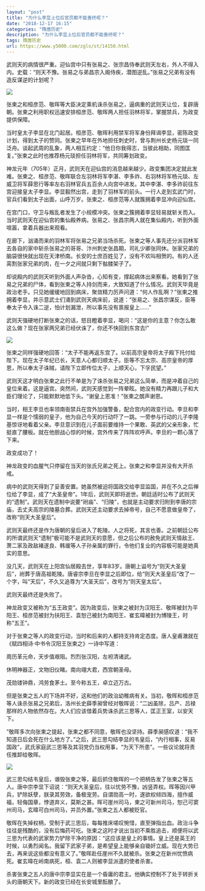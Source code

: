 ```yaml
---
layout: "post"
title: "为什么李显上位后官员都不能善终呢？"
date: "2018-12-17 16:15"
categories: "隋唐历史"
description: "为什么李显上位后官员都不能善终呢？"
tags: 隋唐历史
url: https://www.y5000.com/zgls/st/14150.html
---
```






武则天的病情很严重。迎仙宫中只有张易之、张宗昌侍奉武则天左右，外人不得入内。史载：“则天不豫。张易之与弟昌宗入阁侍疾，潜图逆乱。”张易之兄弟有没有造反谋逆的计划呢？

![](https://img.y5000.com/uploads/allimg/170220/8-1F220112051I1.jpg)

张柬之和桓彦范、敬晖等大臣决定乘机诛杀张易之，逼病重的武则天让位，复辟唐朝。张柬之利用职权迅速安排桓彦范、敬晖两人担任羽林将军，掌握禁兵，为政变提供保障。

当时皇太子李显在北门起居。桓彦范、敬晖利用禁军将军身份拜谒李显，密陈政变计划，得到太子的赞同。张柬之早年在外地担任刺史时，曾与荆州长史杨元琰一同泛舟。谈起武周的乱象，两人相互约定：“他日你我得志，当彼此相助，同图匡复。”张柬之此时也推荐杨元琰担任羽林将军，共同筹划政变。

神龙元年（705年）正月，武则天在迎仙宫的消息越来越少。政变集团决定就此发难。张柬之、桓彦范、敬晖联合左羽林将军李湛、李多祚、右羽林将军杨元琰、左威卫将军薛思行等率左右羽林官兵五百余人向宫中进发。其中李湛、李多祚前往东宫迎接皇太子李显。李显毅然出宫，走到了羽林军的前头。一行人走到玄武门时，官兵们看到太子出面，山呼万岁。张柬之、桓彦范等人就簇拥着李显冲向迎仙宫。

在宫门口，守卫与叛乱者发生了小规模冲突。张柬之簇拥着李显轻易就斩关而入。当时武则天在迎仙宫的集仙殿养病。张易之、张昌宗两人就在集仙殿内，听到外面喧嚣，拿着兵器出来观看。

在廊下，汹涌而来的羽林军将张易之兄弟当场杀死。张柬之等人事先还分派羽林军去各自的家中斩杀张易之的哥哥、汴州刺史张昌期，司礼少卿张同休。张家兄弟的脑袋很快就出现在天津桥南。长安的士庶百姓见了，没有不欢叫相贺的。有的人还脔割张家兄弟的肉，在一夕之间就只剩下骷髅架子了。

却说殿内的武则天听到外面人声杂沓，心知有变，撑起病体出来察看。她看到了张易之兄弟的尸体，看到张柬之等人持剑而来，大致知道了什么情况。武则天毕竟是政治老手。只见她缓缓地回到病床，聚敛精力厉声问道：“何人作乱啊？”张柬之推拥着李显，并示意武士们涌到武则天病床前，说道：“张易之、张昌宗谋反，臣等奉太子令入诛二逆，怕计划漏泄，所以事先没有禀报皇上……”

武则天强硬地打断张柬之的话，怒目瞪着李显，喝问：“这是你的主意？你怎么敢这么做？现在张家两兄弟已经伏诛了，你还不快回到东宫去!”

![](https://img.y5000.com/uploads/allimg/170220/8-1F220112041W2.jpg)

张柬之同样强硬地回答：“太子不能再返东宫了。以前高宗皇帝将太子殿下托付给陛下。现在太子年纪已长，天意人心都归顺太子。臣等不忘太宗、高宗皇帝的厚恩，所以奉太子诛贼，请陛下立即传位太子，上顺天心，下孚民望。”

武则天这才明白张柬之此行不单是为了诛杀张易之兄弟这么简单，而是冲着自己的皇位来着。这是逼宫。突然间，武则天感觉到一阵晕眩。她没有精力再跟儿子和大臣们理论了，只能默默地低下头。“谢皇上恩准！”张柬之朗声谢恩。

当时，相王李旦也率领南衙禁兵在宫外加强警备，配合宫内的政变行动。李旦和李显一样是个懦弱的皇子，他为自己今天的行动吓了一跳。一旁参与行动的儿子李隆基惊讶地看着父亲。李旦意识到在儿子面前要维持一个果敢、英武的父亲形象，忙挺直了腰板。就在他胆战心惊的时候，宫外传来了阵阵欢呼声。李旦的一颗心落了下来。

政变成功了！

神龙政变的血腥气只停留在当天的张氏兄弟之死上。张柬之和李显并没有大开杀戒。

病中的武则天得到了妥善安置。她虽然被迫将国政交给李显监国，并在不久之后禅位给了李显，成了“大圣皇帝”。1年后，武则天即将逝世。朝廷适时公布了武则天的“遗制”。武则天在遗制中说要“祔庙”、“归陵”，也就是主动要求归附到李唐的宗庙，去丈夫高宗的陵墓合葬。武则天还主动要求去掉帝号，自己不愿意做皇帝了，改称“则天大圣皇后”。

武则天最终还是作为唐朝的皇后进入了乾陵。人之将死，其言也善。之前朝廷公布的所谓武则天“遗制”极可能不是武则天的意愿，但之后公布的赦免武则天情敌王、萧二家及政敌褚遂良、韩瑗等人子孙亲属的罪行，令他们复业的内容极可能是她真实的意思。

没几天，武则天在上阳宫仙居殿去世，享年83岁。唐朝上谥号为“则天大圣皇后”，祔葬于唐高祖乾陵。唐睿宗李旦在李显之后即位，给“则天大圣皇后”改了一个字，叫“天后”，不久又追尊为“大圣天后”，改号为“则天皇太后”。

武则天最终还是失败了。

神龙政变又被称为“五王政变”。因为政变后，张柬之被封为汉阳王、敬晖被封为平阳王、桓彦范被封为扶阳王、袁恕己被封为南阳王、崔玄暐被封为博陵王，时称“五王”。

对于张柬之等人的政变行动，当时和后来的人都持支持肯定态度。唐人皇甫澈就在《赋四相诗·中书令汉阳王张柬之》一诗中写道：

周历革元命，天步值艰阻。烈烈张汉阳，左袒清诸武。

休明神器正，文物旧仪睹。南向翊大君，西宫朝圣母。

茂勋镂钟鼎，鸿劳食茅土。至今称五王，卓立迈万古。

但是张柬之五人的下场并不好，这和他们的政治幼稚病有关。当初，敬晖和桓彦范等人诛杀张易之兄弟后，洛州长史薛季昶曾经对敬晖说：“二凶虽除，吕产、吕禄那样的人物依然存在。大人们应该借着兵势诛杀武三思等人，匡正王室，以安天下。

”敬晖多次向张柬之提起，张柬之都不同意，敬晖也没坚持。薛季昶感叹道：“我不知道日后会死在什么地方了。”之后，武三思勾结李显的韦皇后，“内行相事，反易国政”，武氏家庭武三思等及其羽党仍当权用事，“为天下所患”。一些议论就将责任推卸给敬晖。

![](https://img.y5000.com/uploads/allimg/170220/112124O12-0.jpg)

武三思勾结韦皇后，谮毁张柬之等，最后抓住敬晖的一个把柄告发了张柬之等五人。唐中宗李显下诏说：“则天大圣皇后，往以忧劳不豫，凶竖弄权。晖等因兴甲兵，铲除妖孽，朕录其劳效，备极宠劳。自谓勋高一时，遂欲权倾四海，擅作威福，轻侮国章，悖道弃义，莫斯之甚。晖可崖州司马，柬之可新州司马，恕己可窦州司马，玄暐可白州司马，并员外置。”张柬之五人都被贬官。

敬晖在失掉权柄，受制于武三思后，每每推床嗟叹惋惜，直至弹指出血。政治斗争往往是残酷的，没有后悔药可吃。张柬之这时才说出当初不乘胜追击，顺便将以武三思为代表的武家势力铲除干净的原因：“这应该是皇上的事情。皇上还是英王的时候，以勇烈闻名。我留下武家子弟，是希望皇上能够亲自锄奸立威。现在大势已去，再来说这些都没有意义了。”敬晖赴任崖州不久就被杀。张柬之在新州忧愤病死。崔玄暐在岭南病死，桓、袁二人则被李显派遣的使者杀害。

杀害张柬之五人的唐中宗李显实在是一个昏庸的君主。他确实控制不了处于转折关头的唐朝天下。新的政变已经在长安城里酝酿了。
